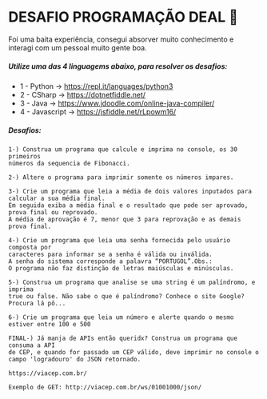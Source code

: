 #  DESAFIO PROGRAMAÇÃO DEAL 🚀                               

Foi uma baita experiência, consegui absorver muito conhecimento e interagi com um pessoal muito gente boa.

##### 	Utilize uma das 4 linguagems abaixo, para resolver os desafios:
*	1 - Python   	-> https://repl.it/languages/python3
*	2 - CSharp  	-> https://dotnetfiddle.net/
*	3 - Java		-> https://www.jdoodle.com/online-java-compiler/
*   4 - Javascript -> https://jsfiddle.net/rLpowm16/

##### 	Desafios:

	1-) Construa um programa que calcule e imprima no console, os 30 primeiros
	números da sequencia de Fibonacci.
	
    2-) Altere o programa para imprimir somente os números impares.

	3-) Crie um programa que leia a média de dois valores inputados para calcular a sua média final. 
	Em seguida exiba a média final e o resultado que pode ser aprovado, prova final ou reprovado. 
	A média de aprovação é 7, menor que 3 para reprovação e as demais prova final.
	
	4-) Crie um programa que leia uma senha fornecida pelo usuário composta por 
	caracteres para informar se a senha é válida ou inválida. 
	A senha do sistema corresponde a palavra “PORTUGOL”.Obs.: 
	O programa não faz distinção de letras maiúsculas e minúsculas.
	
	5-) Construa um programa que analise se uma string é um palíndromo, e imprima 
	true ou false. Não sabe o que é palíndromo? Conhece o site Google? Procura lá pô...
	
	6-) Crie um programa que leia um número e alerte quando o mesmo estiver entre 100 e 500
	
	FINAL-) Já manja de APIs então queridx? Construa um programa que consuma a API 
	de CEP, e quando for passado um CEP válido, deve imprimir no console o
	campo 'logradouro' do JSON retornado.
	
	https://viacep.com.br/
	
	Exemplo de GET: http://viacep.com.br/ws/01001000/json/
